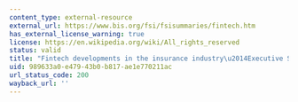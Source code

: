```yaml
---
content_type: external-resource
external_url: https://www.bis.org/fsi/fsisummaries/fintech.htm
has_external_license_warning: true
license: https://en.wikipedia.org/wiki/All_rights_reserved
status: valid
title: "Fintech developments in the insurance industry\u2014Executive Summary"
uid: 989633a0-e479-43b0-b817-ae1e770211ac
url_status_code: 200
wayback_url: ''
---
```


